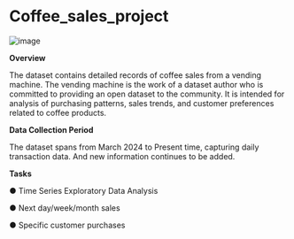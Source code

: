 # Coffee_sales_project
![image](https://github.com/user-attachments/assets/3c939117-df5b-4bf3-a3fa-d8812ae90a0a)

**Overview**

The dataset contains detailed records of coffee sales from a vending machine.
The vending machine is the work of a dataset author who is committed to providing an open dataset to the community.
It is intended for analysis of purchasing patterns, sales trends, and customer preferences related to coffee products.


**Data Collection Period**

The dataset spans from March 2024 to Present time, capturing daily transaction data. And new information continues to be added.
 
 **Tasks**

● Time Series Exploratory Data Analysis

● Next day/week/month sales

● Specific customer purchases


